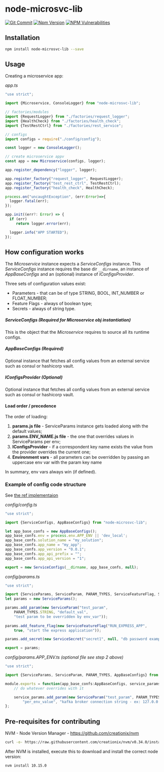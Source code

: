 # node-microsvc-lib
[![Git Commit](https://img.shields.io/github/last-commit/pedrosousabarreto/node-microsvc-lib.svg?style=flat)](https://github.com/pedrosousabarreto/node-microsvc-lib/commits/master)
[![Npm Version](https://img.shields.io/npm/v/node-microsvc-lib.svg?style=flat)](https://www.npmjs.com/package/node-microsvc-lib)
[![NPM Vulnerabilities](https://img.shields.io/snyk/vulnerabilities/npm/node-microsvc-lib.svg?style=flat)](https://www.npmjs.com/package/node-microsvc-lib)



## Installation

```bash
npm install node-microsvc-lib --save
```

## Usage

Creating a microservice app:

*app.ts*
 ```javascript
"use strict";

import {Microservice, ConsoleLogger} from "node-microsvc-lib";

// factories/modules
import {RequestLogger} from "./factories/request_logger";
import {HealthCheck} from "./factories/health_check";
import {TestRestCtrl} from "./factories/rest_service";

// configs
import configs = require("./config/config");

const logger = new ConsoleLogger();

// create microservice appv
const app = new Microservice(configs, logger);

app.register_dependency("logger", logger);

app.register_factory("request_logger", RequestLogger);
app.register_factory("test_rest_ctrl", TestRestCtrl);
app.register_factory("health_check", HealthCheck);

process.on("uncaughtException", (err:Error)=>{
   logger.fatal(err);
});

app.init((err?: Error) => {
   if (err)
      return logger.error(err);

   logger.info("APP STARTED");
 });

```

## How configuration works

The *Microservice* instance expects a *ServiceConfigs* instance. 
This *ServiceConfigs* instance requires the base dir `__dirname`, an instance of *AppBaseConfigs* and an (optional) instance of *IConfigsProvider*. 

Three sets of configuration values exist: 
- Parameters - that can be of type STRING, BOOL, INT_NUMBER or FLOAT_NUMBER;
- Feature Flags - always of boolean type;
- Secrets - always of string type.

##### ServiceConfigs *(Required for Microservice obj instantiation)*
This is the object that the *Microservice* requires to source all its runtime configs.

##### AppBaseConfigs *(Required)*
Optional instance that fetches all config values from an external service such as consul or hashicorp vault. 

##### IConfigsProvider *(Optional)*
Optional instance that fetches all config values from an external service such as consul or hashicorp vault. 

#### Load order / precedence
The order of loading:
1. **params.js file** - ServiceParams instance gets loaded along with the default values;
2. **params.ENV_NAME.js file** - the one that overrides values in ServiceParams per env;
3. **IConfigsProvider** - if a correspondent key name exists the value from the provider overrides the current one;
4. **Environment vars** - all parameters can be overridden by passing an uppercase env var with the param key name 

In summary, env vars always win (if defined).

### Example of config code structure
See [the ref implementaion](https://github.com/pedrosousabarreto/node-microsvc-lib/tree/master/src/tests/config])

*config/config.ts*
```javascript
"use strict";

import {ServiceConfigs, AppBaseConfigs} from "node-microsvc-lib";

let app_base_confs = new AppBaseConfigs();
app_base_confs.env = process.env.APP_ENV || 'dev_local';
app_base_confs.solution_name = "my_solution";
app_base_confs.app_name = "my_app";
app_base_confs.app_version = "0.0.1";
app_base_confs.app_api_prefix = "";
app_base_confs.app_api_version = "1";

export = new ServiceConfigs(__dirname, app_base_confs, null);
```
*config/params.ts*
```javascript
"use strict";

import {ServiceParams, ServiceParam, PARAM_TYPES, ServiceFeatureFlag, ServiceSecret} from "node-microsvc-lib";
let params = new ServiceParams();

params.add_param(new ServiceParam("test_param",
	PARAM_TYPES.STRING, "default_val",
	"test param to be overridden by env_var"));
 
params.add_feature_flag(new ServiceFeatureFlag("RUN_EXPRESS_APP",
	true, "start the express application"));

params.add_secret(new ServiceSecret("secret1", null, "db password example"));

export = params;
```

*config/params.APP_ENV.ts (optional file see step 2 above)*
```javascript
"use strict";

import {ServiceParams, ServiceParam, PARAM_TYPES, AppBaseConfigs} from "node-microsvc-lib";

module.exports = function(app_base_confs:AppBaseConfigs, service_params:ServiceParams){
	// do whatever overrides with it

	service_params.add_param(new ServiceParam("test_param", PARAM_TYPES.STRING,
		"per_env_value", "kafka broker connection string - ex: 127.0.0.1:9092"));
};
```

## Pre-requisites for contributing
NVM - Node Version Manager - https://github.com/creationix/nvm
 ```bash
curl -o- https://raw.githubusercontent.com/creationix/nvm/v0.34.0/install.sh | bash
```

After NVM is installed, execute this to download and install the correct node version:
```bash
nvm install 10.15.0
```
